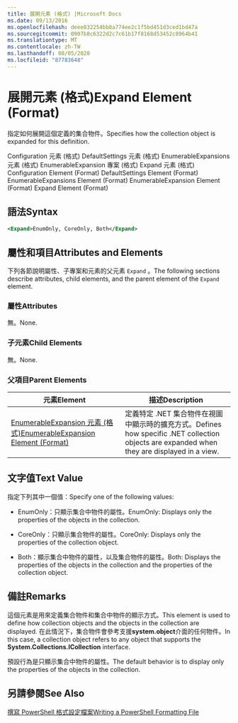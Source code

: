 ```yaml
---
title: 展開元素 (格式) |Microsoft Docs
ms.date: 09/13/2016
ms.openlocfilehash: deee832254bb8a774ee2c1f5bd451d3ced1bd47a
ms.sourcegitcommit: 0907b8c6322d2c7c61b17f8168d53452c8964b41
ms.translationtype: MT
ms.contentlocale: zh-TW
ms.lasthandoff: 08/05/2020
ms.locfileid: "87783648"
---
```

# <a name="expand-element-format"></a><span data-ttu-id="ab2bd-102">展開元素 (格式)</span><span class="sxs-lookup"><span data-stu-id="ab2bd-102">Expand Element (Format)</span></span>

<span data-ttu-id="ab2bd-103">指定如何展開這個定義的集合物件。</span><span class="sxs-lookup"><span data-stu-id="ab2bd-103">Specifies how the collection object is expanded for this definition.</span></span>

<span data-ttu-id="ab2bd-104">Configuration 元素 (格式) DefaultSettings 元素 (格式) EnumerableExpansions 元素 (格式) EnumerableExpansion 專案 (格式) Expand 元素 (格式) </span><span class="sxs-lookup"><span data-stu-id="ab2bd-104">Configuration Element (Format) DefaultSettings Element (Format) EnumerableExpansions Element (Format) EnumerableExpansion Element (Format) Expand Element (Format)</span></span>

## <a name="syntax"></a><span data-ttu-id="ab2bd-105">語法</span><span class="sxs-lookup"><span data-stu-id="ab2bd-105">Syntax</span></span>

```xml
<Expand>EnumOnly, CoreOnly, Both</Expand>
```

## <a name="attributes-and-elements"></a><span data-ttu-id="ab2bd-106">屬性和項目</span><span class="sxs-lookup"><span data-stu-id="ab2bd-106">Attributes and Elements</span></span>

<span data-ttu-id="ab2bd-107">下列各節說明屬性、子專案和元素的父元素 `Expand` 。</span><span class="sxs-lookup"><span data-stu-id="ab2bd-107">The following sections describe attributes, child elements, and the parent element of the `Expand` element.</span></span>

### <a name="attributes"></a><span data-ttu-id="ab2bd-108">屬性</span><span class="sxs-lookup"><span data-stu-id="ab2bd-108">Attributes</span></span>

<span data-ttu-id="ab2bd-109">無。</span><span class="sxs-lookup"><span data-stu-id="ab2bd-109">None.</span></span>

### <a name="child-elements"></a><span data-ttu-id="ab2bd-110">子元素</span><span class="sxs-lookup"><span data-stu-id="ab2bd-110">Child Elements</span></span>

<span data-ttu-id="ab2bd-111">無。</span><span class="sxs-lookup"><span data-stu-id="ab2bd-111">None.</span></span>

### <a name="parent-elements"></a><span data-ttu-id="ab2bd-112">父項目</span><span class="sxs-lookup"><span data-stu-id="ab2bd-112">Parent Elements</span></span>

|<span data-ttu-id="ab2bd-113">元素</span><span class="sxs-lookup"><span data-stu-id="ab2bd-113">Element</span></span>|<span data-ttu-id="ab2bd-114">描述</span><span class="sxs-lookup"><span data-stu-id="ab2bd-114">Description</span></span>|
|-------------|-----------------|
|[<span data-ttu-id="ab2bd-115">EnumerableExpansion 元素 (格式)</span><span class="sxs-lookup"><span data-stu-id="ab2bd-115">EnumerableExpansion Element (Format)</span></span>](./enumerableexpansion-element-format.md)|<span data-ttu-id="ab2bd-116">定義特定 .NET 集合物件在視圖中顯示時的擴充方式。</span><span class="sxs-lookup"><span data-stu-id="ab2bd-116">Defines how specific .NET collection objects are expanded when they are displayed in a view.</span></span>|

## <a name="text-value"></a><span data-ttu-id="ab2bd-117">文字值</span><span class="sxs-lookup"><span data-stu-id="ab2bd-117">Text Value</span></span>

<span data-ttu-id="ab2bd-118">指定下列其中一個值：</span><span class="sxs-lookup"><span data-stu-id="ab2bd-118">Specify one of the following values:</span></span>

- <span data-ttu-id="ab2bd-119">EnumOnly：只顯示集合中物件的屬性。</span><span class="sxs-lookup"><span data-stu-id="ab2bd-119">EnumOnly: Displays only the properties of the objects in the collection.</span></span>

- <span data-ttu-id="ab2bd-120">CoreOnly：只顯示集合物件的屬性。</span><span class="sxs-lookup"><span data-stu-id="ab2bd-120">CoreOnly: Displays only the properties of the collection object.</span></span>

- <span data-ttu-id="ab2bd-121">Both：顯示集合中物件的屬性，以及集合物件的屬性。</span><span class="sxs-lookup"><span data-stu-id="ab2bd-121">Both: Displays the properties of the objects in the collection and the properties of the collection object.</span></span>

## <a name="remarks"></a><span data-ttu-id="ab2bd-122">備註</span><span class="sxs-lookup"><span data-stu-id="ab2bd-122">Remarks</span></span>

<span data-ttu-id="ab2bd-123">這個元素是用來定義集合物件和集合中物件的顯示方式。</span><span class="sxs-lookup"><span data-stu-id="ab2bd-123">This element is used to define how collection objects and the objects in the collection are displayed.</span></span> <span data-ttu-id="ab2bd-124">在此情況下，集合物件會參考支援**system.object**介面的任何物件。</span><span class="sxs-lookup"><span data-stu-id="ab2bd-124">In this case, a collection object refers to any object that supports the  **System.Collections.ICollection** interface.</span></span>

<span data-ttu-id="ab2bd-125">預設行為是只顯示集合中物件的屬性。</span><span class="sxs-lookup"><span data-stu-id="ab2bd-125">The default behavior is to display only the properties of the objects in the collection.</span></span>

## <a name="see-also"></a><span data-ttu-id="ab2bd-126">另請參閱</span><span class="sxs-lookup"><span data-stu-id="ab2bd-126">See Also</span></span>

[<span data-ttu-id="ab2bd-127">撰寫 PowerShell 格式設定檔案</span><span class="sxs-lookup"><span data-stu-id="ab2bd-127">Writing a PowerShell Formatting File</span></span>](./writing-a-powershell-formatting-file.md)
